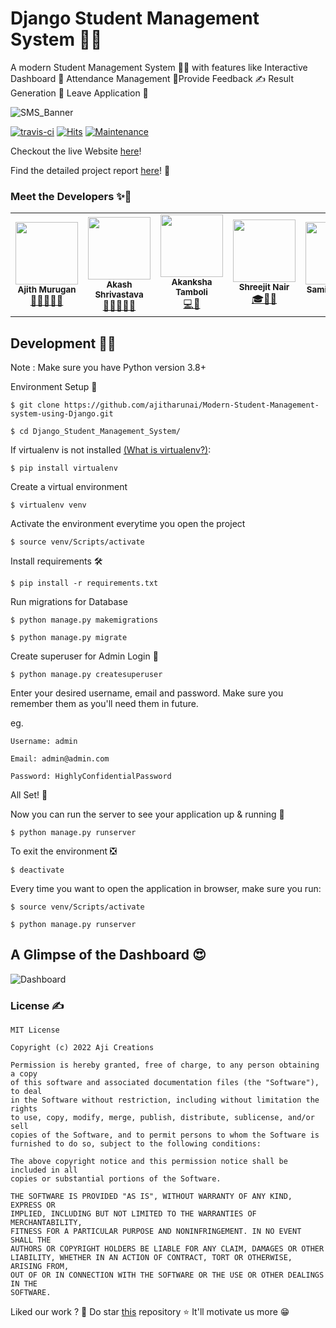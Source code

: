 # Django Student Management System 👨‍🎓

A modern Student Management System 👨‍🎓 with features like Interactive Dashboard 🤩 Attendance Management 🏫Provide Feedback ✍ Result Generation 📜 Leave Application 🍂

![SMS_Banner](https://akash1362000.github.io/styles/images/Django%20Student%20Management%20System%20Banner.jpg)

[![travis-ci](https://api.travis-ci.com/Akash1362000/Django_Student_Management_System.svg?token=nv6BYq1BY3w4kf8uZuGj&branch=main)](https://github.com/ajitharunai/Modern-Student-Management-system-using-Django.git)
[![Hits](https://hits.seeyoufarm.com/api/count/incr/badge.svg?url=https%3A%2F%2Fgithub.com%2FAkash1362000%2FDjango_Student_Management_System%2F&count_bg=%2379C83D&title_bg=%23555555&icon=&icon_color=%23E7E7E7&title=hits&edge_flat=false)](https://hits.seeyoufarm.com)
[![Maintenance](https://img.shields.io/badge/Maintained%3F-yes-green.svg)](https://github.com/ajitharunai/Modern-Student-Management-system-using-Django.git)


Checkout the live Website [here](#)!

Find the detailed project report [here](https://drive.google.com/file/d/1DTqbRJBoFuCHJdtb0SJwdiLgE6iOgjUG/view?usp=sharing)! 📜

### Meet the Developers ✨🌟

<table>
		<tr>
		<td align="center"><img src="https://pfpmaker.com/_nuxt/img/New3.101298d.svg"  width=100px;"><br /><sub><b>Ajith Murugan</b></sub><br/><a href="https://github.com/ajitharunai">👨‍💻🚴‍♂️📸</a></td>
			<td align="center"><img src="https://i.imgur.com/ZwcK1xV.jpg"  width=100px;"><br /><sub><b>Akash Shrivastava</b></sub><br/><a href="https://github.com/Akash1362000">👨‍💻🚴‍♂️📸</a></td>
		   <td align="center"><img src="https://i.imgur.com/zvN556m.jpg"  width=100px;"><br /><sub><b>Akanksha Tamboli</b></sub><br/><a href="https://github.com/akankshast">💻🎨</a></td>
			<td align="center"><img src="https://i.imgur.com/fVE1MSw.jpg"  width=100px;"><br /><sub><b>Shreejit Nair</b></sub><br/><a href="https://github.com/ShreejitNair">🎓🏏📱</a></td>			<td align="center"><img src="https://i.imgur.com/oKHebZM.jpg"  width=100px;"><br /><sub><b>Samiksha Naik</b></sub><br/><a href="https://github.com/samiksha8888989">💃📸</a></td>
		</tr>
		
</table>

## Development 👨‍💻
Note : Make sure you have Python version 3.8+

Environment Setup 🚀

`$ git clone https://github.com/ajitharunai/Modern-Student-Management-system-using-Django.git`

`$ cd Django_Student_Management_System/`

If virtualenv is not installed [(What is virtualenv?)](https://www.youtube.com/watch?v=N5vscPTWKOk&t=313s):

`$ pip install virtualenv`

Create a virtual environment

`$ virtualenv venv`

Activate the environment everytime you open the project

`$ source venv/Scripts/activate`

Install requirements 🛠

`$ pip install -r requirements.txt`

Run migrations for Database 

`$ python manage.py makemigrations`

`$ python manage.py migrate`

Create superuser for Admin Login 🔐

`$ python manage.py createsuperuser`

Enter your desired username, email and password. Make sure you remember them as you'll need them in future.

eg.

    Username: admin
    
    Email: admin@admin.com
    
    Password: HighlyConfidentialPassword

All Set! 🤩

Now you can run the server to see your application up & running 🚀

`$ python manage.py runserver`

To exit the environment ❎

`$ deactivate`

Every time you want to open the application in browser, make sure you run:

`$ source venv/Scripts/activate`

`$ python manage.py runserver`

## A Glimpse of the Dashboard 😍

![Dashboard](https://i.imgur.com/vN530l3.png)

### License ✍

```
MIT License

Copyright (c) 2022 Aji Creations

Permission is hereby granted, free of charge, to any person obtaining a copy
of this software and associated documentation files (the "Software"), to deal
in the Software without restriction, including without limitation the rights
to use, copy, modify, merge, publish, distribute, sublicense, and/or sell
copies of the Software, and to permit persons to whom the Software is
furnished to do so, subject to the following conditions:

The above copyright notice and this permission notice shall be included in all
copies or substantial portions of the Software.

THE SOFTWARE IS PROVIDED "AS IS", WITHOUT WARRANTY OF ANY KIND, EXPRESS OR
IMPLIED, INCLUDING BUT NOT LIMITED TO THE WARRANTIES OF MERCHANTABILITY,
FITNESS FOR A PARTICULAR PURPOSE AND NONINFRINGEMENT. IN NO EVENT SHALL THE
AUTHORS OR COPYRIGHT HOLDERS BE LIABLE FOR ANY CLAIM, DAMAGES OR OTHER
LIABILITY, WHETHER IN AN ACTION OF CONTRACT, TORT OR OTHERWISE, ARISING FROM,
OUT OF OR IN CONNECTION WITH THE SOFTWARE OR THE USE OR OTHER DEALINGS IN THE
SOFTWARE. 
```  

Liked our work ? 🤔 Do star [this](https://github.com/ajitharunai) repository ⭐ It'll motivate us more 😁
